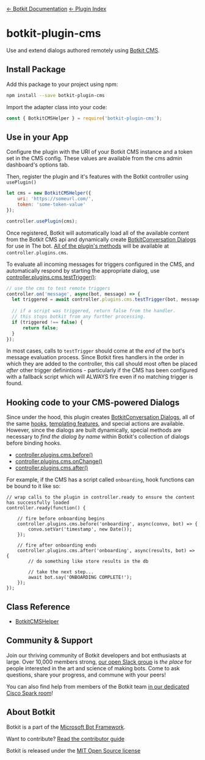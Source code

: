 [&larr; Botkit Documentation](../core.md)  [&larr; Plugin Index](index.md) 

# botkit-plugin-cms

Use and extend dialogs authored remotely using [Botkit CMS](https://github.com/howdyai/botkit-cms#readme).

## Install Package

Add this package to your project using npm:

```bash
npm install --save botkit-plugin-cms
```

Import the adapter class into your code:

```javascript
const { BotkitCMSHelper } = require('botkit-plugin-cms');
```

## Use in your App

Configure the plugin with the URI of your Botkit CMS instance and a token set in the CMS config.
These values are available from the cms admin dashboard's options tab.

Then, register the plugin and it's features with the Botkit controller using `usePlugin()`

```javascript
let cms = new BotkitCMSHelper({
    uri: 'https://someurl.com/',
    token: 'some-token-value'
});

controller.usePlugin(cms);
```

Once registered, Botkit will automatically load all of the available content from the Botkit CMS api and dynamically create [BotkitConversation Dialogs](../reference/core.md#botkitconversation) for use in The bot.  [All of the plugin's methods](../reference/cms.md) will be available at `controller.plugins.cms`.

To evaluate all incoming messages for triggers configured in the CMS, and automatically respond by starting the appropriate dialog, use [controller.plugins.cms.testTrigger()](../reference/cms.md#testtrigger):

```javascript
// use the cms to test remote triggers
controller.on('message', async(bot, message) => {
  let triggered = await controller.plugins.cms.testTrigger(bot, message);
  
  // if a script was triggered, return false from the handler.
  // this stops botkit from any further processing.
  if (triggered !== false) {
      return false;
  }
});
```

In most cases, calls to `testTrigger` should come at the _end_ of the bot's message evaluation process. Since Botkit fires handlers in the order in which they are added to the controller, this call should most often be placed _after_ other trigger definintions - particularly if the CMS has been configured with a fallback script which will ALWAYS fire even if no matching trigger is found.

## Hooking code to your CMS-powered Dialogs

Since under the hood, this plugin creates [BotkitConversation Dialogs](../reference/core.md#botkitconversation), all of the same [hooks](../conversations.md#hooks), [templating features](../conversations.md#using-variable-tokens-and-templates-in-conversation-threads), and special actions are available. However, since the dialogs are built dynamically, special methods are necessary to _find the dialog by name_ within Botkit's collection of dialogs before binding hooks.

* [controller.plugins.cms.before()](../reference/cms.md#before)
* [controller.plugins.cms.onChange()](../reference/cms.md#onchange)
* [controller.plugins.cms.after()](../reference/cms.md#after)

For example, if the CMS has a script called `onboarding`, hook functions can be bound to it like so:

```javascrit
// wrap calls to the plugin in controller.ready to ensure the content has successfully loaded
controller.ready(function() {

    // fire before onboarding begins
    controller.plugins.cms.before('onboarding', async(convo, bot) => {
        convo.setVar('timestamp', new Date());
    });

    // fire after onboarding ends
    controller.plugins.cms.after('onboarding', async(results, bot) => {
        // do something like store results in the db

        // take the next step...
        await bot.say('ONBOARDING COMPLETE!');
    });
});
```

## Class Reference

* [BotkitCMSHelper](../reference/cms.md)

## Community & Support

Join our thriving community of Botkit developers and bot enthusiasts at large.
Over 10,000 members strong, [our open Slack group](https://community.botkit.ai) is
_the place_ for people interested in the art and science of making bots.
Come to ask questions, share your progress, and commune with your peers!

You can also find help from members of the Botkit team [in our dedicated Cisco Spark room](https://eurl.io/#SyNZuomKx)!

## About Botkit

Botkit is a part of the [Microsoft Bot Framework](https://dev.botframework.com).

Want to contribute? [Read the contributor guide](https://github.com/howdyai/botkit/blob/master/CONTRIBUTING.md)

Botkit is released under the [MIT Open Source license](https://github.com/howdyai/botkit/blob/master/LICENSE.md)